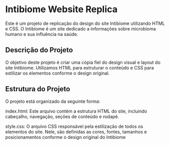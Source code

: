 <h1>Intibiome Website Replica</h1>
Este é um projeto de replicação do design do site Intibiome utilizando HTML e CSS. O Intibiome é um site dedicado a informações sobre microbioma humano e sua influência na saúde.

<h2>Descrição do Projeto</h2>
O objetivo deste projeto é criar uma cópia fiel do design visual e layout do site Intibiome. Utilizamos HTML para estruturar o conteúdo e CSS para estilizar os elementos conforme o design original.

<h2>Estrutura do Projeto</h2>
O projeto está organizado da seguinte forma:

index.html: Este arquivo contém a estrutura HTML do site, incluindo cabeçalho, navegação, seções de conteúdo e rodapé.

style.css: O arquivo CSS responsável pela estilização de todos os elementos do site. Nele, são definidas as cores, fontes, tamanhos e posicionamentos conforme o design original do Intibiome
